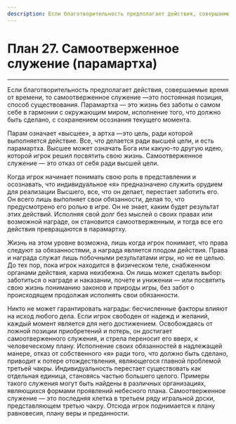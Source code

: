 ```yaml
---
description: Если благотворительность предполагает действия, совершаемые время от времени, то самоотверженное служение —это постоянная позиция, способ существования.
---
```

# План 27. Самоотверженное служение (парамартха) 


---
Если благотворительность предполагает действия, совершаемые время от времени, то самоотверженное служение —это постоянная позиция, способ существования. Парамартха — это жизнь без заботы о самом себе в гармонии с окружающим миром, исполнение того, что должно быть сделано, с сохранением осознания текущего момента. 

Парам означает «высшее», а артха —это цель, ради которой выполняется действие. Все, что делается ради высшей цели, и есть парамартха. Высшее может означать Бога или какую-то другую идею, которой игрок решил посвятить свою жизнь. Самоотверженное служение — это отказ от себя ради высшей цели. 

Когда игрок начинает понимать свою роль в представлении и осознавать, что индивидуальное «я» предназначено служить орудием для реализации Высшего, все, что он делает, перестает заботить его. Он всего лишь выполняет свои обязанности, делая то, что предусмотрено его ролью в игре. Он не знает, каким будет результат этих действий. Исполняя свой долг без мыслей о своих правах или возможной награде, он становится самоотверженным, и тогда все его действия превращаются в парамартху. 

Жизнь на этом уровне возможна, лишь когда игрок понимает, что права следуют за обязанностями, а награда является плодом действия. Права и награда служат лишь побочными результатами игры, но не ее целью. До тех пор, пока игрок находится в физическом теле, снабженном органами действия, карма неизбежна. Он лишь может сделать выбор: заботиться о награде и наказании, почете и унижении — или посвятить свою жизнь пониманию законов и природы игры, без забот о происходящем продолжая исполнять свои обязанности. 

Никто не может гарантировать награды: бесчисленные факторы влияют на исход любого дела. Если игрок свободен от надежд и желаний, каждый момент является для него достижением. Освобождаясь от ложной позиции приобретений и потерь, он достигает самоотверженного служения, и стрела переносит его вверх, к человеческому плану. Исполнение своих обязанностей в надлежащей манере, отказ от собственного «я» ради того, что должно быть сделано, приводит к потере отождествления, являющегося главной проблемой третьей чакры. Индивидуальность перестает существовать как отдельная единица, становясь частью большего целого. Примеры такого служения могут быть найдены в различных организациях, являющихся формами проявлений небесного плана. Самоотверженное служение — это последняя клетка в третьем ряду игральной доски, представляющем третью чакру. Отсюда игрок поднимается к плану равновесия, плану веры и преданности.
